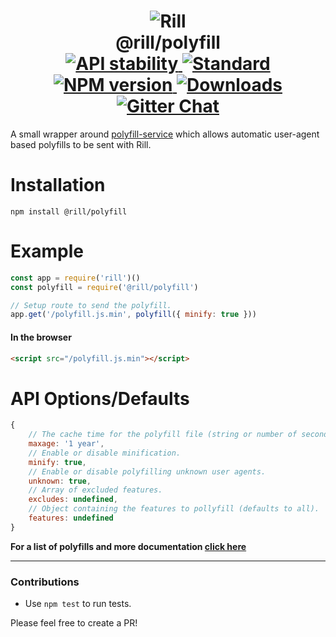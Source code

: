 <h1 align="center">
  <!-- Logo -->
  <img src="https://raw.githubusercontent.com/rill-js/rill/master/Rill-Icon.jpg" alt="Rill"/>
  <br/>
  @rill/polyfill
	<br/>

  <!-- Stability -->
  <a href="https://nodejs.org/api/documentation.html#documentation_stability_index">
    <img src="https://img.shields.io/badge/stability-stable-brightgreen.svg?style=flat-square" alt="API stability"/>
  </a>
  <!-- Standard -->
  <a href="https://github.com/feross/standard">
    <img src="https://img.shields.io/badge/code%20style-standard-brightgreen.svg?style=flat-square" alt="Standard"/>
  </a>
  <!-- NPM version -->
  <a href="https://npmjs.org/package/@rill/polyfill">
    <img src="https://img.shields.io/npm/v/@rill/polyfill.svg?style=flat-square" alt="NPM version"/>
  </a>
  <!-- Downloads -->
  <a href="https://npmjs.org/package/@rill/polyfill">
    <img src="https://img.shields.io/npm/dm/@rill/polyfill.svg?style=flat-square" alt="Downloads"/>
  </a>
  <!-- Gitter Chat -->
  <a href="https://gitter.im/rill-js/rill">
    <img src="https://img.shields.io/gitter/room/rill-js/rill.svg?style=flat-square" alt="Gitter Chat"/>
  </a>
</h1>

A small wrapper around [polyfill-service](https://github.com/Financial-Times/polyfill-service) which allows automatic user-agent based polyfills to be sent with Rill.

# Installation

```console
npm install @rill/polyfill
```

# Example

```js
const app = require('rill')()
const polyfill = require('@rill/polyfill')

// Setup route to send the polyfill.
app.get('/polyfill.js.min', polyfill({ minify: true }))
```

#### In the browser

```html
<script src="/polyfill.js.min"></script>
```

# API Options/Defaults

```js
{
	// The cache time for the polyfill file (string or number of seconds).
	maxage: '1 year',
	// Enable or disable minification.
	minify: true,
	// Enable or disable polyfilling unknown user agents.
	unknown: true,
	// Array of excluded features.
	excludes: undefined,
	// Object containing the features to pollyfill (defaults to all).
	features: undefined
}
```

**For a list of polyfills and more documentation [click here](https://github.com/Financial-Times/polyfill-service/tree/master/polyfills)**

---

### Contributions

* Use `npm test` to run tests.

Please feel free to create a PR!
